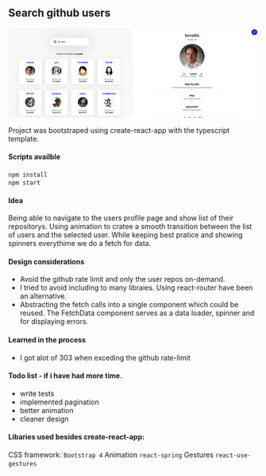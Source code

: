 ## Search github users

![](./screenshots/layouts_1.jpg)
![](./screenshots/layouts_2.jpg)

Project was bootstraped using create-react-app with the typescript template.

#### Scripts availble
````
npm install 
npm start
````

#### Idea
Being able to navigate to the users profile page and show list of their repositorys.
Using animation to cratee a smooth transition between the list of users and the selected user.
While keeping best pratice and showing spinners everythime we do a fetch for data. 

#### Design considerations
- Avoid the github rate limit and only the user repos on-demand. 
- I tried to avoid including to many libraies. Using react-router have been an alternative.  
- Abstracting the fetch calls into a single component which could be reused.
  The FetchData component serves as a data loader, spinner and for displaying errors.

#### Learned in the process
- I got alot of 303 when exceding the github rate-limit
 
  


#### Todo list - if i have had more time.
- write tests
- implemented pagination
- better animation 
- cleaner design 

#### Libaries used besides create-react-app:
CSS framework: ```Bootstrap 4```
Animation ```react-spring```
Gestures ```react-use-gestures```

